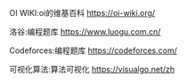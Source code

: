 OI WIKI:oi的维基百科
https://oi-wiki.org/

洛谷:编程题库
https://www.luogu.com.cn/

Codeforces:编程题库
https://codeforces.com/

可视化算法:算法可视化
https://visualgo.net/zh